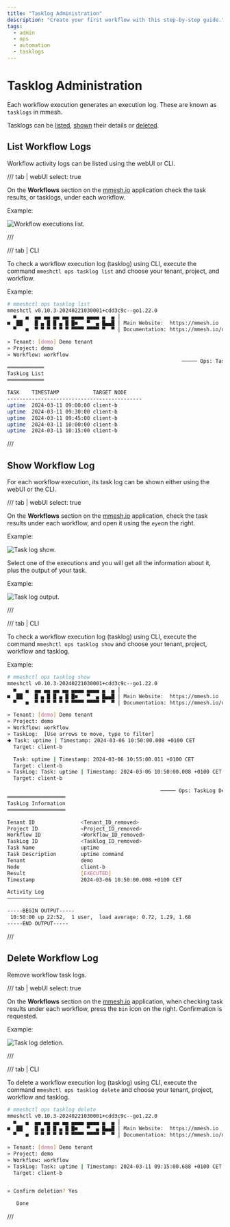 ```yaml
---
title: "Tasklog Administration"
description: "Create your first workflow with this step-by-step guide."
tags:
  - admin
  - ops
  - automation
  - tasklogs
---
```


# Tasklog Administration

Each workflow execution generates an execution log. These are known as `tasklogs` in mmesh. 

Tasklogs can be [listed](adm-tasklogs.md#list-workflow-logs), [shown](adm-tasklogs.md#show-workflow-log) their details or [deleted](adm-tasklogs.md#delete-workflow-log).

## List Workflow Logs

Workflow activity logs can be listed using the webUI or CLI.

/// tab | webUI
    select: true

On the **Workflows** section on the [mmesh.io](https://mmesh.io/app/workflows) application check the task results, or tasklogs, under each workflow.

Example:

![Workflow executions list.](../../assets/images/adm-tasklogs/TasklogList.png)

///

/// tab | CLI

To check a workflow execution log (tasklog) using CLI, execute the command `mmeshctl ops tasklog list` and choose your tenant, project, and workflow. 

Example:

```bash
# mmeshctl ops tasklog list
mmeshctl v0.10.3-20240221030001+cdd3c9c--go1.22.0
  ■   ▄  ▄▄ ▄▄ ▄▄ ▄▄ ▄▄▄▄ ▄▄▄▄ ▄  ▄ │
■  ██    █ ▄ █ █ ▄ █ █■   ▀  ▄ █▄▄█ │ Main Website:  https://mmesh.io
  ▀   ■  ▀ ▀ ▀ ▀ ▀ ▀ ▀▀▀▀ ▀▀▀▀ ▀  ▀ │ Documentation: https://mmesh.io/docs

» Tenant: [demo] Demo tenant
» Project: demo
» Workflow: workflow
                                                         ───── Ops: TaskLogs ≡
════════════
TaskLog List
════════════

TASK  	TIMESTAMP          	TARGET NODE 
--------------------------------------------
uptime	2024-03-11 09:00:00	client-b   	
uptime	2024-03-11 09:30:00	client-b   	
uptime	2024-03-11 09:45:00	client-b   	
uptime	2024-03-11 10:00:00	client-b   	
uptime	2024-03-11 10:15:00	client-b   	

```

///

## Show Workflow Log

For each workflow execution, its task log can be shown either using the webUI or the CLI.

/// tab | webUI
    select: true

On the **Workflows** section on the [mmesh.io](https://mmesh.io/app/workflows) application, check the task results under each workflow, and open it using the `eye`on the right.

Example:

![Task log show.](../../assets/images/adm-tasklogs/TasklogShow.png)

Select one of the executions and you will get all the information about it, plus the output of your task.

Example:

![Task log output.](../../assets/images/adm-tasklogs/TasklogOutput.png)

///

/// tab | CLI

To check a workflow execution log (tasklog) using CLI, execute the command `mmeshctl ops tasklog show` and choose your tenant, project, workflow and tasklog. 

Example:

```bash
# mmeshctl ops tasklog show
mmeshctl v0.10.3-20240221030001+cdd3c9c--go1.22.0
  ■   ▄  ▄▄ ▄▄ ▄▄ ▄▄ ▄▄▄▄ ▄▄▄▄ ▄  ▄ │
■  ██    █ ▄ █ █ ▄ █ █■   ▀  ▄ █▄▄█ │ Main Website:  https://mmesh.io
  ▀   ■  ▀ ▀ ▀ ▀ ▀ ▀ ▀▀▀▀ ▀▀▀▀ ▀  ▀ │ Documentation: https://mmesh.io/docs

» Tenant: [demo] Demo tenant
» Project: demo
» Workflow: workflow
» TaskLog:  [Use arrows to move, type to filter]
🢂 Task: uptime | Timestamp: 2024-03-06 10:50:00.008 +0100 CET
  Target: client-b

  Task: uptime | Timestamp: 2024-03-06 10:55:00.011 +0100 CET
  Target: client-b
» TaskLog: Task: uptime | Timestamp: 2024-03-06 10:50:00.008 +0100 CET
  Target: client-b

                                                  ───── Ops: TaskLog Details ≡
═══════════════════
TaskLog Information
═══════════════════

Tenant ID               <Tenant_ID_removed>
Project ID              <Project_ID_removed>
Workflow ID             <Workflow_ID_removed>	
TaskLog ID              <Tasklog_ID_removed>
Task Name               uptime                              
Task Description        uptime command                      
Tenant                  demo                                
Node                    client-b                            
Result                  [EXECUTED]                          
Timestamp               2024-03-06 10:50:00.008 +0100 CET   

Activity Log
────────────

-----BEGIN OUTPUT-----
 10:50:00 up 22:52,  1 user,  load average: 0.72, 1.29, 1.68
-----END OUTPUT-----

```

///


## Delete Workflow Log

Remove workflow task logs.

/// tab | webUI
    select: true

On the **Workflows** section on the [mmesh.io](https://mmesh.io/app/workflows) application, when checking task results under each workflow, press the `bin` icon on the right. Confirmation is requested.

Example:

![Task log deletion.](../../assets/images/adm-tasklogs/TasklogDelete.png)

///

/// tab | CLI

To delete a workflow execution log (tasklog) using CLI, execute the command `mmeshctl ops tasklog delete` and choose your tenant, project, workflow and tasklog. 

``` bash
# mmeshctl ops tasklog delete
mmeshctl v0.10.3-20240221030001+cdd3c9c--go1.22.0
  ■   ▄  ▄▄ ▄▄ ▄▄ ▄▄ ▄▄▄▄ ▄▄▄▄ ▄  ▄ │
■  ██    █ ▄ █ █ ▄ █ █■   ▀  ▄ █▄▄█ │ Main Website:  https://mmesh.io
  ▀   ■  ▀ ▀ ▀ ▀ ▀ ▀ ▀▀▀▀ ▀▀▀▀ ▀  ▀ │ Documentation: https://mmesh.io/docs

» Tenant: [demo] Demo tenant
» Project: demo
» Workflow: workflow
» TaskLog: Task: uptime | Timestamp: 2024-03-11 09:15:00.688 +0100 CET
  Target: client-b


» Confirm deletion? Yes

   Done

```

///
